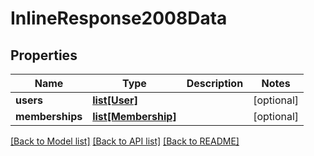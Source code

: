 # InlineResponse2008Data

## Properties
Name | Type | Description | Notes
------------ | ------------- | ------------- | -------------
**users** | [**list[User]**](User.md) |  | [optional] 
**memberships** | [**list[Membership]**](Membership.md) |  | [optional] 

[[Back to Model list]](../README.md#documentation-for-models) [[Back to API list]](../README.md#documentation-for-api-endpoints) [[Back to README]](../README.md)

